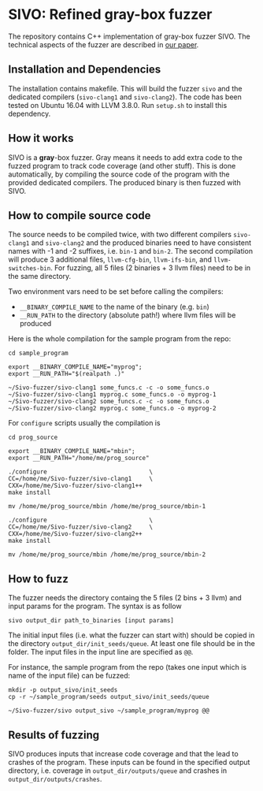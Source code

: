 # SIVO: Refined gray-box fuzzer

The repository contains C++ implementation of gray-box fuzzer SIVO. 
The technical aspects of the fuzzer are described in [our paper](https://arxiv.org/pdf/xxx.pdf). 

## Installation and Dependencies

The installation contains makefile. This will build the fuzzer `sivo` and the dedicated compilers (`sivo-clang1` and `sivo-clang2`).
The code has been tested on Ubuntu 16.04 with LLVM 3.8.0. Run `setup.sh` to install this dependency.

## How it works

SIVO is a **gray**-box fuzzer. Gray means it needs to add extra code to the fuzzed program to track code coverage (and other stuff). This is done automatically, by compiling the source code of the program with the provided dedicated compilers. The produced binary is then fuzzed with SIVO. 

## How to compile source code

The source needs to be compiled twice, with two different compilers `sivo-clang1` and `sivo-clang2` and the produced binaries need to have consistent names with -1 and -2 suffixes, i.e. `bin-1` and `bin-2`. The second compilation will produce 3 additional files,  `llvm-cfg-bin`, `llvm-ifs-bin`, and `llvm-switches-bin`. For fuzzing, all 5 files (2 binaries + 3 llvm files) need to be in the same directory. 

Two environment vars  need to be set before calling the compilers:

* `__BINARY_COMPILE_NAME` to the name of the binary (e.g. `bin`)
* `__RUN_PATH` to the directory (absolute path!) where llvm files will be produced

Here is the whole compilation for the sample program from the repo:

	cd sample_program

	export __BINARY_COMPILE_NAME="myprog";
	export __RUN_PATH="$(realpath .)"

	~/Sivo-fuzzer/sivo-clang1 some_funcs.c -c -o some_funcs.o
	~/Sivo-fuzzer/sivo-clang1 myprog.c some_funcs.o -o myprog-1
	~/Sivo-fuzzer/sivo-clang2 some_funcs.c -c -o some_funcs.o
	~/Sivo-fuzzer/sivo-clang2 myprog.c some_funcs.o -o myprog-2

For `configure` scripts usually the compilation is 

	cd prog_source

	export __BINARY_COMPILE_NAME="mbin";
	export __RUN_PATH="/home/me/prog_source"

	./configure                             \
	CC=/home/me/Sivo-fuzzer/sivo-clang1     \
	CXX=/home/me/Sivo-fuzzer/sivo-clang1++
	make install 

	mv /home/me/prog_source/mbin /home/me/prog_source/mbin-1

	./configure                             \
	CC=/home/me/Sivo-fuzzer/sivo-clang2     \
	CXX=/home/me/Sivo-fuzzer/sivo-clang2++ 
	make install 

	mv /home/me/prog_source/mbin /home/me/prog_source/mbin-2

## How to fuzz

The fuzzer needs the directory containg the 5 files (2 bins + 3 llvm) and input params for the program. The syntax is as follow

	sivo output_dir path_to_binaries [input params] 

The initial input files (i.e. what the fuzzer can start with) should be copied in the directory `output_dir/init_seeds/queue`. At least one file should be in the folder. The input files in the input line are specified as  `@@`. 

For instance, the sample program from the repo (takes one input which is name of the input file) can be fuzzed:

	mkdir -p output_sivo/init_seeds
	cp -r ~/sample_program/seeds output_sivo/init_seeds/queue
	
	~/Sivo-fuzzer/sivo output_sivo ~/sample_program/myprog @@

## Results of fuzzing

SIVO produces inputs that increase code coverage and that the lead to crashes of the program. These inputs can be found in the specified output directory, i.e. coverage in `output_dir/outputs/queue` and  crashes in `output_dir/outputs/crashes`.

